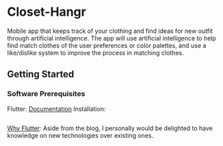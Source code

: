 # Closet-Hangr
Mobile app that keeps track of your clothing and find ideas for new outfit through artificial intelligence. The app will use artificial intelligence to help find match clothes of the user preferences or color palettes, and use a like/dislike system to improve the process in matching clothes. 

## Getting Started

### Software Prerequisites
Flutter: [Documentation](https://flutter.dev/docs) 
Installation:
```

```
[Why Flutter](https://nevercode.io/blog/flutter-vs-react-native-a-developers-perspective/): Aside from the blog, I personally would be delighted to have knowledge on new technologies over existing ones. 
